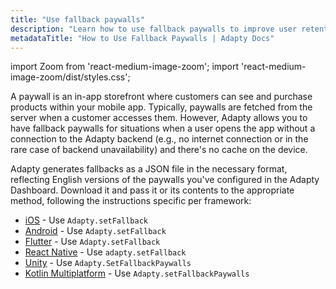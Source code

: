 ```yaml
---
title: "Use fallback paywalls"
description: "Learn how to use fallback paywalls to improve user retention."
metadataTitle: "How to Use Fallback Paywalls | Adapty Docs"
---
```


import Zoom from 'react-medium-image-zoom';
import 'react-medium-image-zoom/dist/styles.css';

A paywall is an in-app storefront where customers can see and purchase products within your mobile app. Typically, paywalls are fetched from the server when a customer accesses them. However, Adapty allows you to have fallback paywalls for situations when a user opens the app without a connection to the Adapty backend (e.g., no internet connection or in the rare case of backend unavailability) and there's no cache on the device.

Adapty generates fallbacks as a JSON file in the necessary format, reflecting English versions of the paywalls you've configured in the Adapty Dashboard. Download it and pass it or its contents to the appropriate method, following the instructions specific per framework:

- [iOS](ios-use-fallback-paywalls) - Use `Adapty.setFallback`
- [Android](android-use-fallback-paywalls) - Use `Adapty.setFallback`
- [Flutter](flutter-use-fallback-paywalls) - Use `Adapty.setFallback`
- [React Native](react-native-use-fallback-paywalls) - Use `adapty.setFallback`
- [Unity](unity-use-fallback-paywalls) - Use `Adapty.SetFallbackPaywalls`
- [Kotlin Multiplatform](kotlin-multiplatform-use-fallback-paywalls) - Use `Adapty.setFallbackPaywalls`

